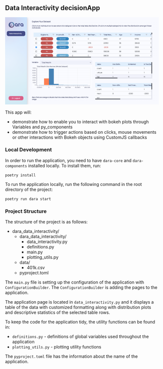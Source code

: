 ## Data Interactivity decisionApp

![Data Interactivity](https://github.com/causalens/dara_app_gallery/blob/DO-1580-add-images-to-app-gallery-readme-md/img/data_interactivity.png?raw=true) 

This app will:
- demonstrate how to enable you to interact with bokeh plots through Variables and py_components
- demonstrate how to trigger actions based on clicks, mouse movements or other interactions with Bokeh objects using CustomJS callbacks


### Local Development

In order to run the application, you need to have `dara-core` and `dara-components` installed locally. To install them, run:

```
poetry install
```

To run the application locally, run the following command in the root directory of the project:

```
poetry run dara start
```


### Project Structure

The structure of the project is as follows:
- dara_data_interactivity/
    - dara_data_interactivity/
        - data_interactivity.py
        - definitions.py
        - main.py
        - plotting_utils.py
    - data/
        - 401k.csv
    - pyproject.toml

The `main.py` file is setting up the configuration of the application with `ConfigurationBuilder`. 
The `ConfigurationBuilder` is adding the pages to the application.

The application page is located in `data_interactivity.py` and it displays a table of the data with customized formatting along with distribution plots and descriptive statistics of the selected table rows.

To keep the code for the application tidy, the utility functions can be found in:
- `definitions.py` - definitions of global variables used throughout the application
- `plotting_utils.py` - plotting utility functions 

The `pyproject.toml` file has the information about the name of the application.
